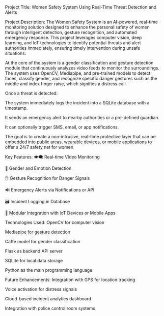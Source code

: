 Project Title:
Women Safety System Using Real-Time Threat Detection and Alerts

Project Description:
The Women Safety System is an AI-powered, real-time monitoring solution designed to enhance the personal safety of women through intelligent detection, gesture recognition, and automated emergency response. This project leverages computer vision, deep learning, and IoT technologies to identify potential threats and alert authorities immediately, ensuring timely intervention during unsafe situations.

At the core of the system is a gender classification and gesture detection module that continuously analyzes video feeds to monitor the surroundings. The system uses OpenCV, Mediapipe, and pre-trained models to detect faces, classify gender, and recognize specific danger gestures such as the middle and index finger raise, which signifies a distress call.

Once a threat is detected:

The system immediately logs the incident into a SQLite database with a timestamp.

It sends an emergency alert to nearby authorities or a pre-defined guardian.

It can optionally trigger SMS, email, or app notifications.

The goal is to create a non-intrusive, real-time protective layer that can be embedded into public areas, wearable devices, or mobile applications to offer a 24/7 safety net for women.

Key Features:
👁️‍🗨️ Real-time Video Monitoring

🧠 Gender and Emotion Detection

✋ Gesture Recognition for Danger Signals

🔊 Emergency Alerts via Notifications or API

🗃️ Incident Logging in Database

🔌 Modular Integration with IoT Devices or Mobile Apps

Technologies Used:
OpenCV for computer vision

Mediapipe for gesture detection

Caffe model for gender classification

Flask as backend API server

SQLite for local data storage

Python as the main programming language

Future Enhancements:
Integration with GPS for location tracking

Voice activation for distress signals

Cloud-based incident analytics dashboard

Integration with police control room systems
